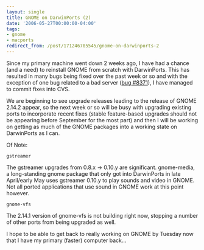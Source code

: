 ```yaml
---
layout: single
title: GNOME on DarwinPorts (2)
date: '2006-05-27T00:00:00-04:00'
tags:
- gnome
- macports
redirect_from: /post/171246705545/gnome-on-darwinports-2
---
```

<p>Since my primary machine went down 2 weeks ago, I have had a chance (and a need) to reinstall GNOME from scratch with DarwinPorts. This has resulted in many bugs being fixed over the past week or so and with the exception of one bug related to a bad server (<a href="http://bugzilla.opendarwin.org/show_bug.cgi?id=8371">bug #8371</a>), I have managed to commit fixes into CVS.</p>

<p>We are beginning to see upgrade releases leading to the release of GNOME 2.14.2 appear, so the next week or so will be busy with upgrading existing ports to incorporate recent fixes (stable feature-based upgrades should not be appearing before September for the most part) and then I will be working on getting as much of the GNOME packages into a working state on DarwinPorts as I can.</p>

<p>Of Note:</p>

<pre><code>gstreamer
</code></pre>

<p>The gstreamer upgrades from 0.8.x -&gt; 0.10.y are significant. gnome-media, a long-standing gnome package that only got into DarwinPorts in late April/early May uses gstreamer 0.10.y to play sounds and video in GNOME. Not all ported applications that use sound in GNOME work at this point however.</p>

<pre><code>gnome-vfs
</code></pre>

<p>The 2.14.1 version of gnome-vfs is not building right now, stopping a number of other ports from being upgraded as well.</p>

<p>I hope to be able to get back to really working on GNOME by Tuesday now that I have my primary (faster) computer back&hellip;</p>
